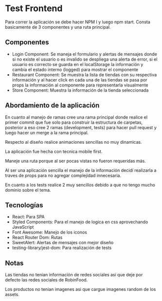 
# Test Frontend

Para correr la aplicación se debe hacer NPM I y luego npm start.
Consta basicamente de 3 componentes y una ruta principal.


## Componentes

- Login Component: 
    Se maneja el formulario y alertas de mensajes donde si no existe el usuario o es invalido se despliega una alerta de error,
    si el usuario es correcto se guarda en el localStorage la información y cambia el estado interno (logged) para mostrar el componente <Restaurant/>
- Restaurant Component: 
    Se muestra la lista de tiendas con su respectiva información y al hacer click en cada una de las tiendas se pasa por props la información al componente <Store /> para representarla visualmente
- Store Component: 
    Muestra la información de la tienda seleccionada


## Abordamiento de la aplicación

En cuanto al manejo de ramas cree una rama principal donde realice el primer commit que fue solo para construir la estructura de carpetas,
posterior a eso cree 2 ramas (development, tests) para hacer pull request y luego hacer un merge a la rama principal.

Respecto al diseño realice animaciones sencillas no muy dinamicas.

La aplicación fue hecha con tecnica mobile first.

Maneje una ruta porque al ser pocas vistas no fueron requeridas más.

Al ser una aplicación sencilla el manejo de la información decidí realizarla a traves de props para no agregar complejidad innecesaria.

En cuanto a los tests realice 2 muy sencillos debido a que no tengo mucho dominio sobre el tema.




## Tecnologías

 - React: Para SPA
 - Styled Components: Para el manejo de logica en css aprovechando JavaScript
 - Font Awesome: Manejo de los iconos
 - React Router Dom: Rutas
 - SweetAlert: Alertas de mensajes con mejor diseño
 - testing-library/jest-dom: Para realización de tests
## Notas

Las tiendas no tenian información de redes sociales asi que deje por defecto las redes sociales de RobinFood.

Los productos no tenian imagenes asi que cargue imagenes random de los assets.

